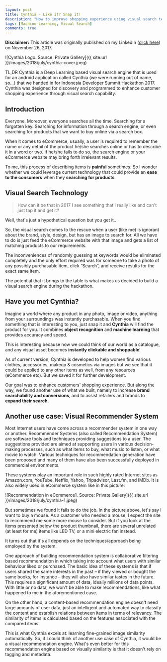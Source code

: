 ```yaml
---
layout: post
title: Cynthia - Like it? Snap it!
description: "How to improve shopping experience using visual search technology."
tags: [Machine Learning, Visual Search]
comments: true
---
```


**Disclaimer:** This article was originally published on my LinkedIn ([click here](https://www.linkedin.com/pulse/cynthia-like-snap-febi-agil-ifdillah/)) on November 26, 2017. 

![Cynthia Logo. Source: Private Gallery]({{ site.url }}/images/2018/july/cynthia-cover.jpeg)

TL;DR Cynthia is a Deep Learning based visual search engine that is used for an android application called Cynthia (we were running out of name, so...) that we handed in for Indonesia Developer Summit Hackathon 2017. Cynthia was designed for discovery and programmed to enhance customer shopping experience through visual search capability.

## Introduction

Everyone. Moreover, everyone searches all the time. Searching for a forgotten key. Searching for information through a search engine, or even searching for products that we want to buy online via a search box.

When it comes to eCommerce, usually, a user is required to remember the name or any detail of the product he/she searches online or has to describe it in a word or two. If he/she fails to do so, the search engine or your eCommerce website may bring forth irrelevant results.

To me, this process of describing items is **painful** sometimes. So I wonder whether we could leverage current technology that could provide an **ease to the consumers** when they **searching for products**.

## Visual Search Technology


> How can it be that in 2017 I see something that I really like and can't just tap it and get it?



Well, that's just a hypothetical question but you get it..

So, the visual search comes to the rescue when a user (like me) is ignorant about the brand, style, design, but has an image to search for. All we have to do is just feed the eCommerce website with that image and gets a list of matching products to our requirements.

The inconveniences of randomly guessing at keywords would be eliminated completely and the only effort required was for someone to take a photo of any possibly purchasable item, click “Search”, and receive results for the exact same item.

The potential that it brings to the table is what makes us decided to build a visual search engine during the hackathon.

## Have you met Cynthia?

Imagine a world where any product in any photo, image or video, anything from your surroundings was instantly purchasable. When you find something that is interesting to you, just snap it and **Cynthia** will find the product for you. It combines **object recognition** and **machine learning** that provides accuracy and speed.

This is interesting because now we could think of our world as a catalogue, and any visual asset becomes **instantly clickable and shoppable**!

As of current version, Cynthia is developed to help women find various clothes, accessories, makeup & cosmetics via images but we see that it could be applied to any other items as well, from any resources (eCommerce etc). But we saved it for further development.

Our goal was to enhance customers’ shopping experience. But along the way, we found another use of what we built, namely to increase **brand searchability and conversions**, and to assist retailers and brands to **expand their search**.

## Another use case: Visual Recommender System

Most Internet users have come across a recommender system in one way or another. Recommender Systems (also called Recommendation System) are software tools and techniques providing suggestions to a user. The suggestions provided are aimed at supporting users in various decision-making processes, such as what items to buy, what music to listen, or what movie to watch. Various techniques for recommendation generation have been proposed and many of them have also been successfully deployed in commercial environments.

These systems play an important role in such highly rated Internet sites as Amazon.com, YouTube, Netflix, Yahoo, Tripadvisor, Last.fm, and IMDb. It is also widely used in eCommerce system like in this picture:

![Recommendation in eCommerce1. Source: Private Gallery]({{ site.url }}/images/2018/july/cynthia-1.jpeg)

But sometimes we found it fails to do the job. In the picture above, let's say I want to buy a mouse. As a customer who needed a mouse, I expect the site to recommend me some more mouse to consider. But if you look at the items presented below the product thumbnail, there are several unrelated (at least for me) items like LED TV, or a mini electric fan instead.

It turns out that it's all depends on the techniques/approach being employed by the system.

One approach of building recommendation system is collaborative filtering based recommendation in which taking into account what users with similar behaviour liked or purchased. The basic idea of these systems is that if users shared the same interests in the past – if they viewed or bought the same books, for instance – they will also have similar tastes in the future. This requires a significant amount of data, ideally millions of data points. With little or no data, we won't be able to make recommendations, like what happened to me in the aforementioned case.

On the other hand, a content-based recommendation engine doesn't need large amounts of user data, just an intelligent and automated way to classify the content and establish relations between items in terms of relevancy. The similarity of items is calculated based on the features associated with the compared items. 

This is what Cynthia excels at: learning fine-grained image similarity automatically. So, if I could think of another use case of Cynthia, it would be a visual recommendation engine. What's even better for this recommendation engine based on visually similarity is that it doesn't rely on tagging and metadata.